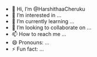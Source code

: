 - 👋 Hi, I’m @HarshithaaCheruku
- 👀 I’m interested in ...
- 🌱 I’m currently learning ...
- 💞️ I’m looking to collaborate on ...
- 📫 How to reach me ...
- 😄 Pronouns: ...
- ⚡ Fun fact: ...

<!---
HarshithaaCheruku/HarshithaaCheruku is a ✨ special ✨ repository because its `README.md` (this file) appears on your GitHub profile.
You can click the Preview link to take a look at your changes.
--->
